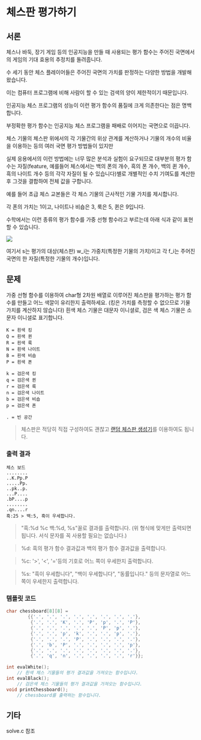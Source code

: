 # 체스판 평가하기

## 서론
체스나 바둑, 장기 게임 등의 인공지능을 만들 때 사용되는 평가 함수는 주어진 국면에서의 게임의 기대 효용의 추정치를 돌려줍니다.

수 세기 동안 체스 플레이어들은 주어진 국면의 가치를 판정하는 다양한 방법을 개발해 왔습니다.

이는 컴퓨터 프로그램에 비해 사람이 할 수 있는 검색의 양이 제한적이기 때문입니다.

인공지능 체스 프로그램의 성능이 이런 평가 함수의 품질에 크게 의존한다는 점은 명백합니다. 

부정확한 평가 함수는 인공지능 체스 프로그램을 패배로 이어지는 국면으로 이끕니다.

체스 기물의 체스판 위에서의 각 기물간의 위상 관계를 계산하거나 기물의 개수의 비율을 이용하는 등의 여러 국면 평가 방법들이 있지만 

실제 응용에서의 이런 방법에는 너무 많은 분석과 실험이 요구되므로 대부분의 평가 함수는 자질(feature, 예를들어 체스에서는 백의 폰의 개수, 흑의 폰 개수, 백의 퀸 개수, 흑의 나이트 개수 등의 각각 자질이 될 수 있습니다)별로 개별적인 수치 기여도를 계산한 후 그것을 결합하여 전체 값을 구합니다.

예를 들어 초급 체스 교본들은 각 체스 기물의 근사적인 기물 가치를 제시합니다. 

각 폰의 가치는 1이고, 나이트나 비숍은 3, 룩은 5, 퀸은 9입니다.

수학에서는 이런 종류의 평가 함수를 가중 선형 함수라고 부르는데 아래 식과 같이 표현할 수 있습니다.

<img src="https://render.githubusercontent.com/render/math?math=\displaystyle%20Eval(s)%20%3D%20w_1f_1(s)%20%2B%20w_2f_2(s)%20%2B%20\cdots%20%2B%20w_nf_n(s)%20%3D%20\sum_%7Bi%3D1%7D%5E%7Bn%7Dw_if_i(s)">

여기서 s는 평가의 대상(체스판) w_i는 가중치(특정한 기물의 가치)이고 각 f_i는 주어진 국면의 한 자질(특정한 기물의 개수)입니다.

## 문제
가중 선형 함수를 이용하여 char형 2차원 배열로 이루어진 체스판을 평가하는 평가 함수를 만들고 어느 색깔이 유리한지 출력하세요. (킹은 가치를 측정할 수 없으므로 기물 가치를 계산하지 않습니다)
흰색 체스 기물은 대문자 이니셜로, 검은 색 체스 기물은 소문자 이니셜로 표기합니다.
```
K = 흰색 킹 
Q = 흰색 퀸
R = 흰색 룩
N = 흰색 나이트
B = 흰색 비숍
P = 흰색 폰

k = 검은색 킹
q = 검은색 퀸
r = 검은색 룩
n = 검은색 나이트
b = 검은색 비숍
p = 검은색 폰

. = 빈 공간
```
> 체스판은 적당히 직접 구성하여도 괜찮고 [랜덤 체스판 생성기](http://bernd.bplaced.net/fengenerator/fengenerator.html)를 이용하여도 됩니다.

### 출력 결과
```
체스 보드
........
..K.Pp.P
.....Pp.
..pk..p.
...P....
.bP....p
........
.qn....r
흑:25 > 백:5, 흑이 우세합니다.
```
> "흑:%d %c 백:%d, %s"꼴로 결과를 출력합니다. (위 형식에 맞게만 출력되면 됩니다. 서식 문자를 꼭 사용할 필요는 없습니다.)

> %d: 흑의 평가 함수 결과값과 백의 평가 함수 결과값을 출력합니다.

> %c: '>', '<', '='등의 기호로 어느 쪽이 우세한지 출력합니다.

> %s: "흑이 우세합니다", "백이 우세합니다", "동률입니다." 등의 문자열로 어느 쪽이 우세한지 출력합니다.


### 템플릿 코드
```C
char chessboard[8][8] =
        {{'.', '.', '.', '.', '.', '.', '.', '.'},
         {'.', '.', 'K', '.', 'P', 'p', '.', 'P'},
         {'.', '.', '.', '.', '.', 'P', 'p', '.'},
         {'.', '.', 'p', 'k', '.', '.', 'p', '.'},
         {'.', '.', '.', 'P', '.', '.', '.', '.'},
         {'.', 'b', 'P', '.', '.', '.', '.', 'p'},
         {'.', '.', '.', '.', '.', '.', '.', '.'},
         {'.', 'q', 'n', '.', '.', '.', '.', 'r'}};
		 
int evalWhite();
    // 흰색 체스 기물들의 평가 결과값을 가져오는 함수입니다.
int evalBlack();
    // 검은색 체스 기물들의 평가 결과값을 가져오는 함수입니다.
void printChessboard();
    // chessboard를 출력하는 함수입니다.
```

## 기타
solve.c 참조
